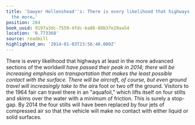 ```yaml
---
title: 'Sawyer Hollenshead''s: There is every likelihood that highways at least in
  the more…'
position: 284
book_uuid: 9197a3dc-7559-4fdc-ba86-80b37e29aa54
location: '0.773368'
source: readmill
highlighted_on: '2014-01-03T23:56:40.000Z'
---
```


There is every likelihood that highways at least in the more advanced sections of the world*will have passed their peak in 2014; there will be increasing emphasis on transportation that makes the least possible contact with the surface. There will be aircraft, of course, but even ground travel will increasingly take to the air*a foot or two off the ground. Visitors to the 1964 fair can travel there in an "aquafoil," which lifts itself on four stilts and skims over the water with a minimum of friction. This is surely a stop-gap. By 2014 the four stilts will have been replaced by four jets of compressed air so that the vehicle will make no contact with either liquid or solid surfaces.